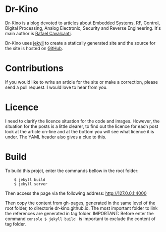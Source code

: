 # Dr-Kino
[Dr-Kino](https://dr-kino.github.io) is a blog devoted to articles about Embedded Systems, RF, Control, Digital Processing, Analog Electronic, Security and Reverse Engineering. It's main author is [Rafael Cavalcanti](https://dr-kino.github.io/profile/rafaelcavalcanti).

Dr-Kino uses [jekyll](http://jekyllrb.com/) to create a statically generated site and the source for the site is hosted on [GitHub](https://github.com/dr-kino/dr-kino.github.io).

# Contributions
If you would like to write an article for the site or make a correction, please send a pull request. I would love to hear from you.

# Licence
I need to clarify the licence situation for the code and images.  However, the situation for the posts is a little clearer, to find out the licence for each post look at the article on-line and at the bottom you will see what licence it is under.  The YAML header also gives a clue to this.

# Build
To build this projct, enter the commands bellow in the root folder:
```console
	$ jekyll build
	$ jekyll server
```
Then access the page via the following address: http://127.0.0.1:4000

Then copy the content from gh-pages, generated in the same level of the root folder, to directorie dr-kino.github.io. The most important folder to link the references are generated in tag folder. IMPORTANT: Before enter the command ```console $ jekyll build ``` is important to exclude the content of tag folder.
